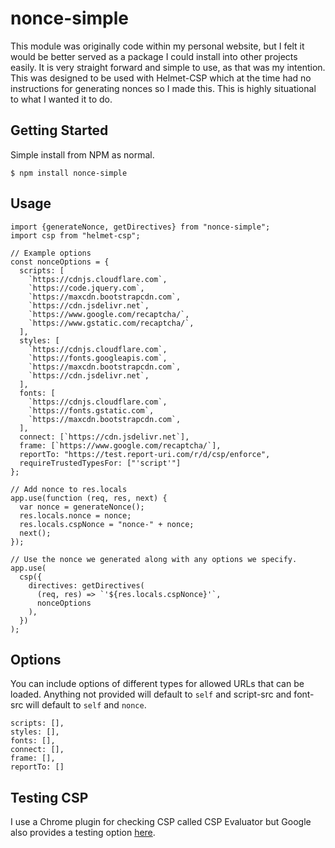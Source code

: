 # nonce-simple

This module was originally code within my personal website, but I felt it would be better served as a package I could install into other projects easily. It is very straight forward and simple to use, as that was my intention. This was designed to be used with Helmet-CSP which at the time had no instructions for generating nonces so I made this. This is highly situational to what I wanted it to do.

## Getting Started

Simple install from NPM as normal.

```
$ npm install nonce-simple
```

## Usage

```
import {generateNonce, getDirectives} from "nonce-simple";
import csp from "helmet-csp";

// Example options
const nonceOptions = {
  scripts: [
    `https://cdnjs.cloudflare.com`,
    `https://code.jquery.com`,
    `https://maxcdn.bootstrapcdn.com`,
    `https://cdn.jsdelivr.net`,
    `https://www.google.com/recaptcha/`,
    `https://www.gstatic.com/recaptcha/`,
  ],
  styles: [
    `https://cdnjs.cloudflare.com`,
    `https://fonts.googleapis.com`,
    `https://maxcdn.bootstrapcdn.com`,
    `https://cdn.jsdelivr.net`,
  ],
  fonts: [
    `https://cdnjs.cloudflare.com`,
    `https://fonts.gstatic.com`,
    `https://maxcdn.bootstrapcdn.com`,
  ],
  connect: [`https://cdn.jsdelivr.net`],
  frame: [`https://www.google.com/recaptcha/`],
  reportTo: "https://test.report-uri.com/r/d/csp/enforce",
  requireTrustedTypesFor: ["'script'"]
};

// Add nonce to res.locals
app.use(function (req, res, next) {
  var nonce = generateNonce();
  res.locals.nonce = nonce;
  res.locals.cspNonce = "nonce-" + nonce;
  next();
});

// Use the nonce we generated along with any options we specify.
app.use(
  csp({
    directives: getDirectives(
      (req, res) => `'${res.locals.cspNonce}'`,
      nonceOptions
    ),
  })
);
```

## Options

You can include options of different types for allowed URLs that can be loaded. Anything not provided will default to `self` and script-src and font-src will default to `self` and `nonce`.

```
scripts: [],
styles: [],
fonts: [],
connect: [],
frame: [],
reportTo: []
```

## Testing CSP

I use a Chrome plugin for checking CSP called CSP Evaluator but Google also provides a testing option [here](https://csp-evaluator.withgoogle.com/).
